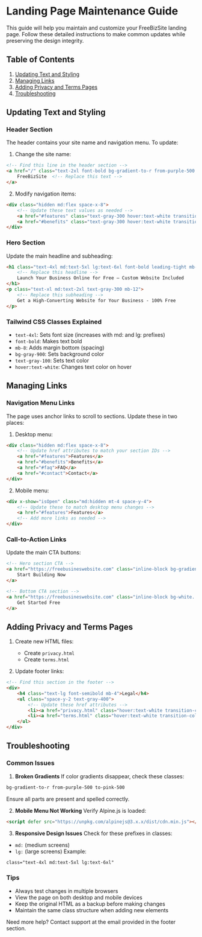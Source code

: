 # Landing Page Maintenance Guide

This guide will help you maintain and customize your FreeBizSite landing page. Follow these detailed instructions to make common updates while preserving the design integrity.

## Table of Contents
1. [Updating Text and Styling](#updating-text-and-styling)
2. [Managing Links](#managing-links)
3. [Adding Privacy and Terms Pages](#adding-privacy-and-terms-pages)
4. [Troubleshooting](#troubleshooting)

## Updating Text and Styling

### Header Section
The header contains your site name and navigation menu. To update:

1. Change the site name:
```html
<!-- Find this line in the header section -->
<a href="/" class="text-2xl font-bold bg-gradient-to-r from-purple-500 to-pink-500 bg-clip-text text-transparent">
    FreeBizSite  <!-- Replace this text -->
</a>
```

2. Modify navigation items:
```html
<div class="hidden md:flex space-x-8">
    <!-- Update these text values as needed -->
    <a href="#features" class="text-gray-300 hover:text-white transition-colors duration-300">Features</a>
    <a href="#benefits" class="text-gray-300 hover:text-white transition-colors duration-300">Benefits</a>
</div>
```

### Hero Section
Update the main headline and subheading:
```html
<h1 class="text-4xl md:text-5xl lg:text-6xl font-bold leading-tight mb-8 bg-gradient-to-r from-purple-400 to-pink-400 bg-clip-text text-transparent">
    <!-- Replace this headline -->
    Launch Your Business Online for Free — Custom Website Included
</h1>
<p class="text-xl md:text-2xl text-gray-300 mb-12">
    <!-- Replace this subheading -->
    Get a High-Converting Website for Your Business - 100% Free
</p>
```

### Tailwind CSS Classes Explained
- `text-4xl`: Sets font size (increases with md: and lg: prefixes)
- `font-bold`: Makes text bold
- `mb-8`: Adds margin bottom (spacing)
- `bg-gray-900`: Sets background color
- `text-gray-100`: Sets text color
- `hover:text-white`: Changes text color on hover

## Managing Links

### Navigation Menu Links
The page uses anchor links to scroll to sections. Update these in two places:

1. Desktop menu:
```html
<div class="hidden md:flex space-x-8">
    <!-- Update href attributes to match your section IDs -->
    <a href="#features">Features</a>
    <a href="#benefits">Benefits</a>
    <a href="#faq">FAQ</a>
    <a href="#contact">Contact</a>
</div>
```

2. Mobile menu:
```html
<div x-show="isOpen" class="md:hidden mt-4 space-y-4">
    <!-- Update these to match desktop menu changes -->
    <a href="#features">Features</a>
    <!-- Add more links as needed -->
</div>
```

### Call-to-Action Links
Update the main CTA buttons:
```html
<!-- Hero section CTA -->
<a href="https://freebusineswebsite.com" class="inline-block bg-gradient-to-r...">
    Start Building Now
</a>

<!-- Bottom CTA section -->
<a href="https://freebusineswebsite.com" class="inline-block bg-white...">
    Get Started Free
</a>
```

## Adding Privacy and Terms Pages

1. Create new HTML files:
   - Create `privacy.html`
   - Create `terms.html`

2. Update footer links:
```html
<!-- Find this section in the footer -->
<div>
    <h4 class="text-lg font-semibold mb-4">Legal</h4>
    <ul class="space-y-2 text-gray-400">
        <!-- Update these href attributes -->
        <li><a href="privacy.html" class="hover:text-white transition-colors duration-300">Privacy Policy</a></li>
        <li><a href="terms.html" class="hover:text-white transition-colors duration-300">Terms of Service</a></li>
    </ul>
</div>
```

## Troubleshooting

### Common Issues

1. **Broken Gradients**
If color gradients disappear, check these classes:
```html
bg-gradient-to-r from-purple-500 to-pink-500
```
Ensure all parts are present and spelled correctly.

2. **Mobile Menu Not Working**
Verify Alpine.js is loaded:
```html
<script defer src="https://unpkg.com/alpinejs@3.x.x/dist/cdn.min.js"></script>
```

3. **Responsive Design Issues**
Check for these prefixes in classes:
- `md:` (medium screens)
- `lg:` (large screens)
Example:
```html
class="text-4xl md:text-5xl lg:text-6xl"
```

### Tips
- Always test changes in multiple browsers
- View the page on both desktop and mobile devices
- Keep the original HTML as a backup before making changes
- Maintain the same class structure when adding new elements

Need more help? Contact support at the email provided in the footer section.